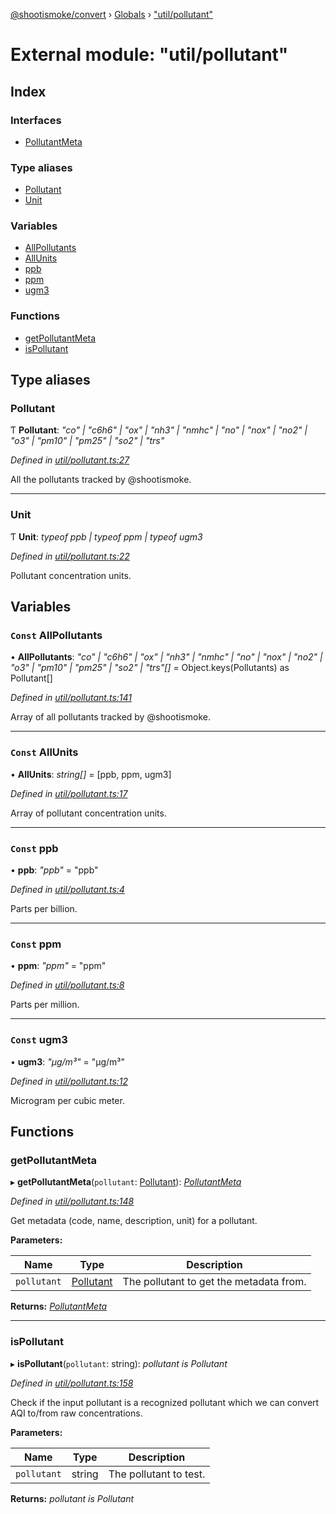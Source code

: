 [@shootismoke/convert](../README.md) › [Globals](../globals.md) › ["util/pollutant"](_util_pollutant_.md)

# External module: "util/pollutant"

## Index

### Interfaces

* [PollutantMeta](../interfaces/_util_pollutant_.pollutantmeta.md)

### Type aliases

* [Pollutant](_util_pollutant_.md#pollutant)
* [Unit](_util_pollutant_.md#unit)

### Variables

* [AllPollutants](_util_pollutant_.md#const-allpollutants)
* [AllUnits](_util_pollutant_.md#const-allunits)
* [ppb](_util_pollutant_.md#const-ppb)
* [ppm](_util_pollutant_.md#const-ppm)
* [ugm3](_util_pollutant_.md#const-ugm3)

### Functions

* [getPollutantMeta](_util_pollutant_.md#getpollutantmeta)
* [isPollutant](_util_pollutant_.md#ispollutant)

## Type aliases

###  Pollutant

Ƭ **Pollutant**: *"co" | "c6h6" | "ox" | "nh3" | "nmhc" | "no" | "nox" | "no2" | "o3" | "pm10" | "pm25" | "so2" | "trs"*

*Defined in [util/pollutant.ts:27](https://github.com/shootismoke/common/blob/3cf9705/packages/convert/src/util/pollutant.ts#L27)*

All the pollutants tracked by @shootismoke.

___

###  Unit

Ƭ **Unit**: *typeof ppb | typeof ppm | typeof ugm3*

*Defined in [util/pollutant.ts:22](https://github.com/shootismoke/common/blob/3cf9705/packages/convert/src/util/pollutant.ts#L22)*

Pollutant concentration units.

## Variables

### `Const` AllPollutants

• **AllPollutants**: *"co" | "c6h6" | "ox" | "nh3" | "nmhc" | "no" | "nox" | "no2" | "o3" | "pm10" | "pm25" | "so2" | "trs"[]* = Object.keys(Pollutants) as Pollutant[]

*Defined in [util/pollutant.ts:141](https://github.com/shootismoke/common/blob/3cf9705/packages/convert/src/util/pollutant.ts#L141)*

Array of all pollutants tracked by @shootismoke.

___

### `Const` AllUnits

• **AllUnits**: *string[]* = [ppb, ppm, ugm3]

*Defined in [util/pollutant.ts:17](https://github.com/shootismoke/common/blob/3cf9705/packages/convert/src/util/pollutant.ts#L17)*

Array of pollutant concentration units.

___

### `Const` ppb

• **ppb**: *"ppb"* = "ppb"

*Defined in [util/pollutant.ts:4](https://github.com/shootismoke/common/blob/3cf9705/packages/convert/src/util/pollutant.ts#L4)*

Parts per billion.

___

### `Const` ppm

• **ppm**: *"ppm"* = "ppm"

*Defined in [util/pollutant.ts:8](https://github.com/shootismoke/common/blob/3cf9705/packages/convert/src/util/pollutant.ts#L8)*

Parts per million.

___

### `Const` ugm3

• **ugm3**: *"µg/m³"* = "µg/m³"

*Defined in [util/pollutant.ts:12](https://github.com/shootismoke/common/blob/3cf9705/packages/convert/src/util/pollutant.ts#L12)*

Microgram per cubic meter.

## Functions

###  getPollutantMeta

▸ **getPollutantMeta**(`pollutant`: [Pollutant](_util_pollutant_.md#pollutant)): *[PollutantMeta](../interfaces/_util_pollutant_.pollutantmeta.md)*

*Defined in [util/pollutant.ts:148](https://github.com/shootismoke/common/blob/3cf9705/packages/convert/src/util/pollutant.ts#L148)*

Get metadata (code, name, description, unit) for a pollutant.

**Parameters:**

Name | Type | Description |
------ | ------ | ------ |
`pollutant` | [Pollutant](_util_pollutant_.md#pollutant) | The pollutant to get the metadata from.  |

**Returns:** *[PollutantMeta](../interfaces/_util_pollutant_.pollutantmeta.md)*

___

###  isPollutant

▸ **isPollutant**(`pollutant`: string): *pollutant is Pollutant*

*Defined in [util/pollutant.ts:158](https://github.com/shootismoke/common/blob/3cf9705/packages/convert/src/util/pollutant.ts#L158)*

Check if the input pollutant is a recognized pollutant which we can convert
AQI to/from raw concentrations.

**Parameters:**

Name | Type | Description |
------ | ------ | ------ |
`pollutant` | string | The pollutant to test.  |

**Returns:** *pollutant is Pollutant*
